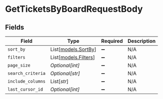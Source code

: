 # GetTicketsByBoardRequestBody


## Fields

| Field                                        | Type                                         | Required                                     | Description                                  |
| -------------------------------------------- | -------------------------------------------- | -------------------------------------------- | -------------------------------------------- |
| `sort_by`                                    | List[[models.SortBy](../models/sortby.md)]   | :heavy_minus_sign:                           | N/A                                          |
| `filters`                                    | List[[models.Filters](../models/filters.md)] | :heavy_minus_sign:                           | N/A                                          |
| `page_size`                                  | *Optional[int]*                              | :heavy_minus_sign:                           | N/A                                          |
| `search_criteria`                            | *Optional[str]*                              | :heavy_minus_sign:                           | N/A                                          |
| `include_columns`                            | List[*str*]                                  | :heavy_minus_sign:                           | N/A                                          |
| `last_cursor_id`                             | *Optional[int]*                              | :heavy_minus_sign:                           | N/A                                          |